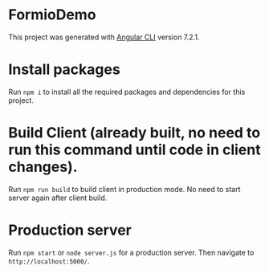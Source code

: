 # FormioDemo

This project was generated with [Angular CLI](https://github.com/angular/angular-cli) version 7.2.1.

# Install packages

Run `npm i` to install all the required packages and dependencies for this project.

# Build Client (already built, no need to run this command until code in client changes).

Run `npm run build` to build client in production mode. No need to start server again after client build.

# Production server

Run `npm start` or `node server.js` for a production server. Then navigate to `http://localhost:5000/`.
